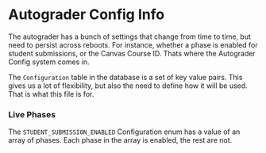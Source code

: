 # Autograder Config Info

The autograder has a bunch of settings that change from time to time, but need to persist across reboots. For instance, whether a phase is enabled for student submissions, or the Canvas Course ID. Thats where the Autograder Config system comes in.

The `Configuration` table in the database is a set of key value pairs. This gives us a lot of flexibility, but also the need to define how it will be used. That is what this file is for.

### Live Phases
The `STUDENT_SUBMISSION_ENABLED` Configuration enum has a value of an array of phases. Each phase in the array is enabled, the rest are not.